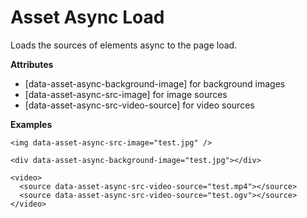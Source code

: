 Asset Async Load
================

Loads the sources of elements async to the page load.

__Attributes__
- [data-asset-async-background-image] for background images
- [data-asset-async-src-image] for image sources
- [data-asset-async-src-video-source] for video sources

__Examples__
```
<img data-asset-async-src-image="test.jpg" />

<div data-asset-async-background-image="test.jpg"></div>

<video>
  <source data-asset-async-src-video-source="test.mp4"></source>
  <source data-asset-async-src-video-source="test.ogv"></source>
</video>
```
